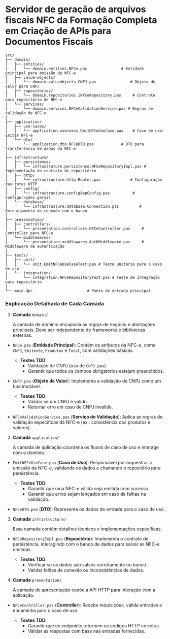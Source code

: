 # Servidor de geração de arquivos fiscais NFC da Formação Completa em Criação de APIs para Documentos Fiscais

```plaintext
src/
├── domain/
│   ├── entities/
│   │   └── domain.entities.NFCe.pas               # Entidade principal para emissão de NFC-e
│   ├── value-objects/
│   │   └── domain.valueobjects.CNPJ.pas               # Objeto de valor para CNPJ
│   ├── repositories/
│   │   └── domain.repositories.iNFCeRepository.pas     # Contrato para repositório de NFC-e
│   └── services/
│       └── domain.services.NFCeValidationService.pas # Regras de validação de NFC-e
│
├── application/
│   ├── use-cases/
│   │   └── application.usecases.EmitNFCeUseCase.pas    # Caso de uso: Emitir NFC-e
│   └── dto/
│       └── application.dto.NFCeDTO.pas            # DTO para transferência de dados da NFC-e
│
├── infrastructure/
│   ├── persistence/
│   │   └── infrastruture.persistence.NFCeRepositoryImpl.pas # Implementação do contrato de repositório
│   ├── http/
│   │   └── infrastructure.http.Router.pas             # Configuração das rotas HTTP
│   ├── config/
│   │   └── infrastructure.configAppConfig.pas          # Configurações gerais
│   └── database/
│       └── infrastructure.database.Connection.pas         # Gerenciamento de conexão com o banco
│
├── presentation/
│   ├── controllers/
│   │   └── presentation.controllers.NFCeController.pas     # Controller para NFC-e
│   └── middlewares/
│       └── presentation.middlewares.AuthMiddleware.pas     # Middleware de autenticação
│
├── tests/
│   ├── unit/
│   │   └── unit.EmitNFCeUseCaseTest.pas # Teste unitário para o caso de uso
│   └── integration/
│       └── integration.NFCeRepositoryTest.pas # Teste de integração para repositório
│
└── main.dpr                        # Ponto de entrada principal
```

### Explicação Detalhada de Cada Camada

1. **Camada** `domain/`
    
    A camada de domínio encapsula as regras de negócio e abstrações principais. Deve ser independente de frameworks e bibliotecas externas.

* `NFCe.pas` (**Entidade Principal**): Contém os atributos da NFC-e, como `CNPJ`, `Emitente`, `Produtos` e `Total`, com validações básicas.

    * **Testes TDD**:
        * Validação de CNPJ (uso de `CNPJ.pas`).
        * Garantir que todos os campos obrigatórios estejam preenchidos.

* `CNPJ.pas` (**Objeto de Valor**): Implementa a validação de CNPJ como um tipo imutável.

    * **Testes TDD**:
        * Validar se um CNPJ é válido.
        * Retornar erro em caso de CNPJ inválido.

* `NFCeValidationService.pas` (**Serviço de Validação**): Aplica as regras de validação específicas da NFC-e (ex.: consistência dos produtos e valores).

2. **Camada** `application/`

    A camada de aplicação coordena os fluxos de caso de uso e interage com o domínio.

* `EmitNFCeUseCase.pas` (**Caso de Uso**): Responsável por orquestrar a emissão da NFC-e, validando os dados e chamando o repositório para persistência.

    * **Testes TDD**:
        * Garantir que uma NFC-e válida seja emitida com sucesso.
        * Garantir que erros sejam lançados em caso de falhas na validação.

* `NFCeDTO.pas` (**DTO**): Representa os dados de entrada para o caso de uso.

3. **Camada** `infrastructure/`

    Essa camada contém detalhes técnicos e implementações específicas.

* `NFCeRepositoryImpl.pas` (**Repositório**): Implementa o contrato de persistência, interagindo com o banco de dados para salvar as NFC-e emitidas.

    * **Testes TDD**:
        * Verificar se os dados são salvos corretamente no banco.
        * Validar falhas de conexão ou inconsistências de dados.

4. **Camada** `presentation/`

    A camada de apresentação expõe a API HTTP para interação com a aplicação.

* `NFCeController.pas` (**Controller**): Recebe requisições, valida entradas e encaminha para o caso de uso.

    * **Testes TDD**:
        * Garantir que os endpoints retornem os códigos HTTP corretos.
        * Validar as respostas com base nas entradas fornecidas.

